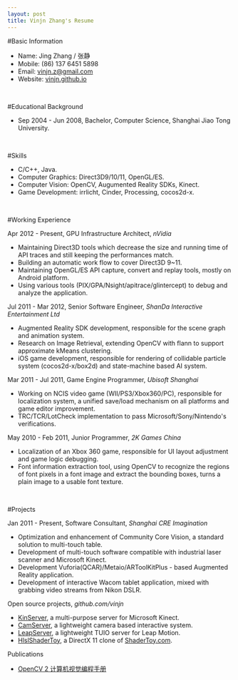 ```yaml
---
layout: post
title: Vinjn Zhang's Resume
---
```

#Basic Information  
*   Name:       Jing Zhang / 张静
*   Mobile:     (86) 137 6451 5898 
*   Email:      vinjn.z@gmail.com
*   Website:    [vinjn.github.io](http://vinjn.github.io/)   
<br>

#Educational Background
*   Sep 2004 - Jun 2008, Bachelor, Computer Science, Shanghai Jiao Tong University.   
<br>

#Skills   
*   C/C++, Java.
*   Computer Graphics: Direct3D9/10/11, OpenGL/ES.
*   Computer Vision: OpenCV, Augumented Reality SDKs, Kinect.
*   Game Development: irrlicht, Cinder, Processing, cocos2d-x.
<br>

#Working Experience  

Apr 2012 - Present, GPU Infrastructure Architect, *nVidia*  

*   Maintaining Direct3D tools which decrease the size and running time of API traces and still keeping the performances match.
*   Building an automatic work flow to cover Direct3D 9~11.
*   Maintaining OpenGL/ES API capture, convert and replay tools, mostly on Android platform.
*   Using various tools (PIX/GPA/Nsight/apitrace/glintercept) to debug and analyze the application.

Jul 2011 - Mar 2012, Senior Software Engineer, *ShanDa Interactive Entertainment Ltd*  

*   Augmented Reality SDK development, responsible for the scene graph and animation system.
*   Research on Image Retrieval, extending OpenCV with flann to support approximate kMeans clustering.
*   iOS game development, responsible for rendering of collidable particle system (cocos2d-x/box2d) and state-machine based AI system.

Mar 2011 - Jul 2011, Game Engine Programmer, *Ubisoft Shanghai*  

*   Working on NCIS video game (WII/PS3/Xbox360/PC), responsible for localization system, a unified save/load mechanism on all platforms and game editor improvement.
*   TRC/TCR/LotCheck implementation to pass Microsoft/Sony/Nintendo's verifications.

May 2010 - Feb 2011, Junior Programmer, *2K Games China*  

*   Localization of an Xbox 360 game, responsible for UI layout adjustment and game logic debugging.
*   Font information extraction tool, using OpenCV to recognize the regions of font pixels in a font image and extract the bounding boxes, turns a plain image to a usable font texture.   
<br>

#Projects   

Jan 2011 - Present, Software Consultant, *Shanghai CRE Imagination*  

*   Optimization and enhancement of Community Core Vision, a standard solution to multi-touch table.
*   Development of multi-touch software compatible with industrial laser scanner and Microsoft Kinect.
*   Development Vuforia(QCAR)/Metaio/ARToolKitPlus - based Augmented Reality application.
*   Development of interactive Wacom tablet application, mixed with grabbing video streams from Nikon DSLR.
   
Open source projects, *github.com/vinjn*  

*   [KinServer](https://github.com/vinjn/KinServer), a multi-purpose server for Microsoft Kinect.
*   [CamServer](http://github.com/vinjn/CamServer/), a lightweight camera based interactive system.
*   [LeapServer](https://github.com/vinjn/LeapServer/), a lightweight TUIO server for Leap Motion.
*   [HlslShaderToy](http://github.com/vinjn/HlslShaderToy/), a DirectX 11 clone of [ShaderToy.com](https://www.shadertoy.com/).

Publications

*   [OpenCV 2 计算机视觉编程手册](http://www.amazon.cn/OpenCV2%E8%AE%A1%E7%AE%97%E6%9C%BA%E8%A7%86%E8%A7%89%E7%BC%96%E7%A8%8B%E6%89%8B%E5%86%8C-Robert-Laganiere%E8%91%97-%E5%BC%A0%E9%9D%99/dp/B00DO9TC6C/ref=sr_1_1?s=books&ie=UTF8&qid=1372747227&sr=1-1&keywords=OpenCV2%E8%AE%A1%E7%AE%97%E6%9C%BA%E8%A7%86%E8%A7%89%E7%BC%96%E7%A8%8B%E6%89%8B%E5%86%8C)
